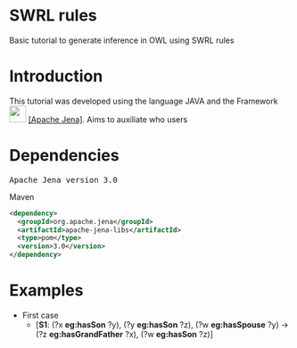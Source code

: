 # SWRL rules
Basic tutorial to generate inference in OWL using SWRL rules

# Introduction
<p>
  This tutorial was developed using the language JAVA and the Framework <img src="https://jena.apache.org/images/jena-logo/jena-logo-jumbotron.png" width="30"/> <a href="https://jena.apache.org/">[Apache Jena]</a>. Aims to auxiliate who users  
<p>
  
# Dependencies
<pre>Apache Jena version 3.0</pre>
Maven
  ```xml
<dependency>
    <groupId>org.apache.jena</groupId>
    <artifactId>apache-jena-libs</artifactId>
    <type>pom</type>
    <version>3.0</version>
</dependency>
```
# Examples
* First case
  * [<b>S1</b>: (?x <b>eg:hasSon</b> ?y), (?y <b>eg:hasSon</b> ?z), (?w <b>eg:hasSpouse</b> ?y) -> (?z <b>eg:hasGrandFather</b> ?x), (?w <b>eg:hasSon</b> ?z)]
